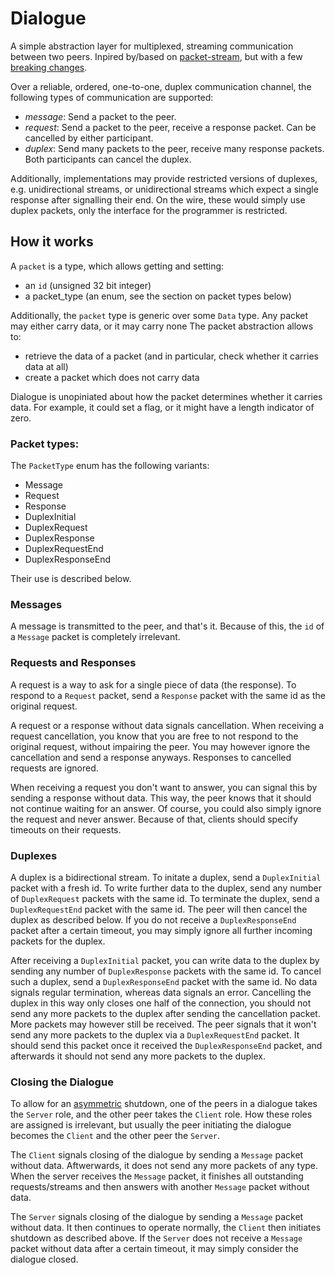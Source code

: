 # Dialogue
A simple abstraction layer for multiplexed, streaming communication between two peers. Inpired by/based on [packet-stream](https://github.com/ssbc/packet-stream), but with a few [breaking changes](https://github.com/ssbc/packet-stream/issues/12#issuecomment-326543887).

Over a reliable, ordered, one-to-one, duplex communication channel, the following types of communication are supported:

- *message*: Send a packet to the peer.
- *request*: Send a packet to the peer, receive a response packet. Can be cancelled by either participant.
- *duplex*: Send many packets to the peer, receive many response packets. Both participants can cancel the duplex.

Additionally, implementations may provide restricted versions of duplexes, e.g. unidirectional streams, or unidirectional streams which expect a single response after signalling their end. On the wire, these would simply use duplex packets, only the interface for the programmer is restricted.

## How it works

A `packet` is a type, which allows getting and setting:

- an `id` (unsigned 32 bit integer)
- a packet_type (an enum, see the section on packet types below)

Additionally, the `packet` type is generic over some `Data` type. Any packet may either carry data, or it may carry none The packet abstraction allows to:

- retrieve the data of a packet (and in particular, check whether it carries data at all)
- create a packet which does not carry data

Dialogue is unopiniated about how the packet determines whether it carries data. For example, it could set a flag, or it might have a length indicator of zero.

### Packet types:
The `PacketType` enum has the following variants:

- Message
- Request
- Response
- DuplexInitial
- DuplexRequest
- DuplexResponse
- DuplexRequestEnd
- DuplexResponseEnd

Their use is described below.

### Messages
A message is transmitted to the peer, and that's it. Because of this, the `id` of a `Message` packet is completely irrelevant.

### Requests and Responses
A request is a way to ask for a single piece of data (the response). To respond to a `Request` packet, send a `Response` packet with the same id as the original request.

A request or a response without data signals cancellation. When receiving a request cancellation, you know that you are free to not respond to the original request, without impairing the peer. You may however ignore the cancellation and send a response anyways. Responses to cancelled requests are ignored.

When receiving a request you don't want to answer, you can signal this by sending a response without data. This way, the peer knows that it should not continue waiting for an answer. Of course, you could also simply ignore the request and never answer. Because of that, clients should specify timeouts on their requests.

### Duplexes
A duplex is a bidirectional stream. To initate a duplex, send a `DuplexInitial` packet with a fresh id. To write further data to the duplex, send any number of `DuplexRequest` packets with the same id. To terminate the duplex, send a `DuplexRequestEnd` packet with the same id. The peer will then cancel the duplex as described below. If you do not receive a `DuplexResponseEnd` packet after a certain timeout, you may simply ignore all further incoming packets for the duplex.

After receiving a `DuplexInitial` packet, you can write data to the duplex by sending any number of `DuplexResponse` packets with the same id. To cancel such a duplex, send a `DuplexResponseEnd` packet with the same id. No data signals regular termination, whereas data signals an error. Cancelling the duplex in this way only closes one half of the connection, you should not send any more packets to the duplex after sending the cancellation packet. More packets may however still be received. The peer signals that it won't send any more packets to the duplex via a `DuplexRequestEnd` packet. It should send this packet once it received the `DuplexResponseEnd` packet, and afterwards it should not send any more packets to the duplex.

### Closing the Dialogue
To allow for an [asymmetric](http://250bpm.com/blog:90) shutdown, one of the peers in a dialogue takes the `Server` role, and the other peer takes the `Client` role. How these roles are assigned is irrelevant, but usually the peer initiating the dialogue becomes the `Client` and the other peer the `Server`.

The `Client` signals closing of the dialogue by sending a `Message` packet without data. Aftwerwards, it does not send any more packets of any type. When the server receives the `Message` packet, it finishes all outstanding requests/streams and then answers with another `Message` packet without data.

The `Server` signals closing of the dialogue by sending a `Message` packet without data. It then continues to operate normally, the `Client` then initiates shutdown as described above. If the `Server` does not receive a `Message` packet without data after a certain timeout, it may simply consider the dialogue closed.
